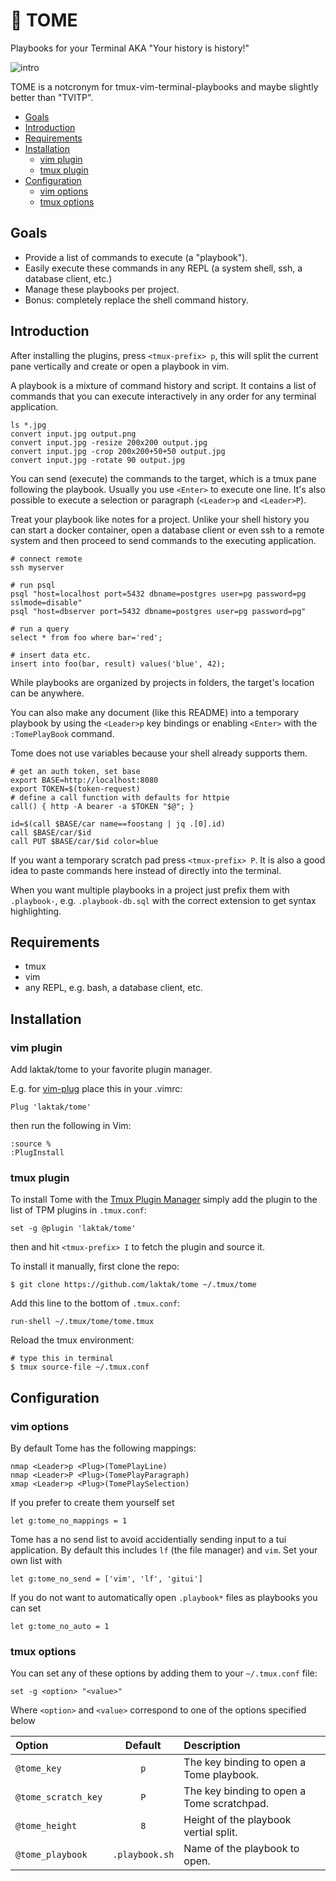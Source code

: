 
# 🔁 TOME

Playbooks for your Terminal AKA "Your history is history!"

![intro](https://github.com/laktak/tome/wiki/assets/intro1.gif)

TOME is a notcronym for tmux-vim-terminal-playbooks and maybe slightly better than "TVITP".

- [Goals](#goals)
- [Introduction](#introduction)
- [Requirements](#requirements)
- [Installation](#installation)
  - [vim plugin](#vim-plugin)
  - [tmux plugin](#tmux-plugin)
- [Configuration](#configuration)
  - [vim options](#vim-options)
  - [tmux options](#tmux-options)

## Goals

- Provide a list of commands to execute (a "playbook").
- Easily execute these commands in any REPL (a system shell, ssh, a database client, etc.)
- Manage these playbooks per project.
- Bonus: completely replace the shell command history.


## Introduction

After installing the plugins, press `<tmux-prefix> p`, this will split the current pane vertically and create or open a playbook in vim.

A playbook is a mixture of command history and script. It contains a list of commands that you can execute interactively in any order for any terminal application.

```
ls *.jpg
convert input.jpg output.png
convert input.jpg -resize 200x200 output.jpg
convert input.jpg -crop 200x200+50+50 output.jpg
convert input.jpg -rotate 90 output.jpg
```

You can send (execute) the commands to the target, which is a tmux pane following the playbook. Usually you use `<Enter>` to execute one line. It's also possible to execute a selection or paragraph (`<Leader>p` and `<Leader>P`).

Treat your playbook like notes for a project. Unlike your shell history you can start a docker container, open a database client or even ssh to a remote system and then proceed to send commands to the executing application.

    # connect remote
    ssh myserver

    # run psql
    psql "host=localhost port=5432 dbname=postgres user=pg password=pg sslmode=disable"
    psql "host=dbserver port=5432 dbname=postgres user=pg password=pg"

    # run a query
    select * from foo where bar='red';

    # insert data etc.
    insert into foo(bar, result) values('blue', 42);


While playbooks are organized by projects in folders, the target's location can be anywhere.

You can also make any document (like this README) into a temporary playbook by using the `<Leader>p` key bindings or enabling `<Enter>` with the `:TomePlayBook` command.


Tome does not use variables because your shell already supports them.

    # get an auth token, set base
    export BASE=http://localhost:8080
    export TOKEN=$(token-request)
    # define a call function with defaults for httpie
    call() { http -A bearer -a $TOKEN "$@"; }

    id=$(call $BASE/car name==foostang | jq .[0].id)
    call $BASE/car/$id
    call PUT $BASE/car/$id color=blue


If you want a temporary scratch pad press `<tmux-prefix> P`. It is also a good idea to paste commands here instead of directly into the terminal.

When you want multiple playbooks in a project just prefix them with `.playbook-`, e.g. `.playbook-db.sql` with the correct extension to get syntax highlighting.


## Requirements

- tmux
- vim
- any REPL, e.g. bash, a database client, etc.

## Installation

### vim plugin

Add laktak/tome to your favorite plugin manager.

E.g. for [vim-plug](https://github.com/junegunn/vim-plug/) place this in your .vimrc:

    Plug 'laktak/tome'

then run the following in Vim:

    :source %
    :PlugInstall


### tmux plugin

To install Tome with the [Tmux Plugin Manager](https://github.com/tmux-plugins/tpm) simply add the plugin to the list of TPM plugins in `.tmux.conf`:

    set -g @plugin 'laktak/tome'

then and hit `<tmux-prefix> I` to fetch the plugin and source it.


To install it manually, first clone the repo:

    $ git clone https://github.com/laktak/tome ~/.tmux/tome

Add this line to the bottom of `.tmux.conf`:

    run-shell ~/.tmux/tome/tome.tmux

Reload the tmux environment:

    # type this in terminal
    $ tmux source-file ~/.tmux.conf


## Configuration


### vim options

By default Tome has the following mappings:

    nmap <Leader>p <Plug>(TomePlayLine)
    nmap <Leader>P <Plug>(TomePlayParagraph)
    xmap <Leader>p <Plug>(TomePlaySelection)

If you prefer to create them yourself set

    let g:tome_no_mappings = 1

Tome has a no send list to avoid accidentially sending input to a tui application. By default this includes `lf` (the file manager) and `vim`. Set your own list with

    let g:tome_no_send = ['vim', 'lf', 'gitui']

If you do not want to automatically open `.playbook*` files as playbooks you can set

    let g:tome_no_auto = 1


### tmux options

You can set any of these options by adding them to your `~/.tmux.conf` file:

    set -g <option> "<value>"

Where `<option>` and `<value>` correspond to one of the options specified below

| Option                 | Default         | Description |
| :---                   | :---:           | :--- |
| `@tome_key`            | `p`             | The key binding to open a Tome playbook. |
| `@tome_scratch_key`    | `P`             | The key binding to open a Tome scratchpad. |
| `@tome_height`         | `8`             | Height of the playbook vertial split. |
| `@tome_playbook`       | `.playbook.sh`  | Name of the playbook to open. |



